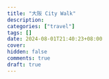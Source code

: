 ```yaml
---
title: "大阪 City Walk"
description:
categories: ["travel"]
tags: []
date: 2024-08-01T21:40:23+08:00
cover:
hidden: false
comments: true
draft: true
---
```

